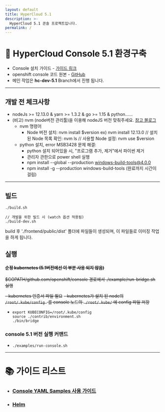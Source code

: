```yaml
---
layout: default
title: HyperCloud 5.1
description: >-
  HyperCloud 5.1 콘솔 프로젝트입니다.
permalink: /
---
```


# 📕 HyperCloud Console 5.1 환경구축

- Console 설치 가이드 - [가이드 링크](https://github.com/tmax-cloud/install-console)
- openshift console 코드 원본 - [GitHub](https://github.com/openshift/console/tree/release-4.5)
- 메인 작업은 **hc-dev-5.1** Branch에서 진행 됩니다.

---

## 개발 전 체크사항

- nodeJs >= 12.13.0 & yarn >= 1.3.2 & go >= 1.15 & python......
- (비고) nvm (node버전 관리툴)을 이용해 nodeJS 버전 맞춰주세요. [참고 블로그](http://hong.adfeel.info/backend/nodejs/window%EC%97%90%EC%84%9C-nvmnode-version-manager-%EC%82%AC%EC%9A%A9%ED%95%98%EA%B8%B0/)
  - nvm 명령어
    - Node 버전 설치: nvm install $version ex) nvm install 12.13.0 // 설치된 Node 목록 확인: nvm ls // 사용할 Node 설정: nvm use $version
  - python 설치, error MSB3428 문제 해결:
    - python 설치 되어있을 시, "프로그램 추가, 제거"에서 파이썬 제거
    - 관리자 관한으로 power shell 실행
    - npm install --global --production windows-build-tools@4.0.0
    - npm install -g --production windows-build-tools (완료까지 시간이 걸림)

---

## 빌드

```shell
./build.sh

// 개발을 위한 빌드 시 (watch 옵션 적용됨)
./build-dev.sh
```

build 후 './frontend/public/dist' 폴더에 파일들이 생성되며, 이 파일들로 이미징 작업을 하게 됩니다.

## 실행

#### ~~순정 kubernetes (5.1버전에선 이 부분 사용 되지 않음)~~

~~$GOPATH/github.com/openshift/console 경로에서
./example/run-bridge.sh 실행~~

~~- kubernetes 인증서 파일 필요~~
~~- kubernetes가 설치 된 node의 `/root/.kube/config ` 를 console 노드의 ` /root/.kube/` 에 config 파일 저장~~

- ```shell
  export KUBECONFIG=/root/.kube/config
  source ./contrib/environment.sh
  ./bin/bridge
  ```

### console 5.1 버전 실행 커맨드

- ```shell
  ./examples/run-console.sh
  ```

---

# 📚 가이드 리스트

- ### [Console YAML Samples 사용 가이드](/consoleYAMLsamples)
- ### [Helm](/helm)
